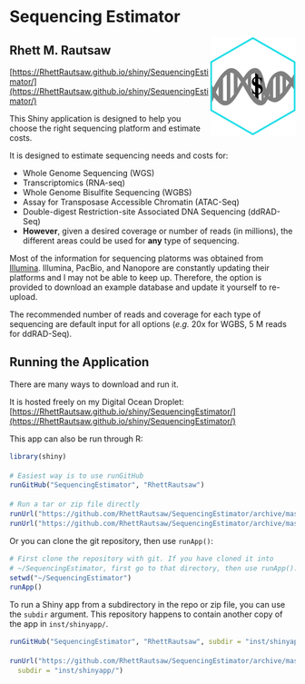 # Sequencing Estimator
<img align="right" src="www/SequencingEstimator.png" width=150>

## Rhett M. Rautsaw

[https://RhettRautsaw.github.io/shiny/SequencingEstimator/](https://RhettRautsaw.github.io/shiny/SequencingEstimator/)

This Shiny application is designed to help you choose the right sequencing platform and estimate costs.

It is designed to estimate sequencing needs and costs for:

- Whole Genome Sequencing (WGS)
- Transcriptomics (RNA-seq)
- Whole Genome Bisulfite Sequencing (WGBS)
- Assay for Transposase Accessible Chromatin (ATAC-Seq)
- Double-digest Restriction-site Associated DNA Sequencing (ddRAD-Seq)
- **However**, given a desired coverage or number of reads (in millions), the different areas could be used for **any** type of sequencing.

Most of the information for sequencing platorms was obtained from [Illumina](https://www.illumina.com/systems/sequencing-platforms.html). Illumina, PacBio, and Nanopore are constantly updating their platforms and I may not be able to keep up. Therefore, the option is provided to download an example database and update it yourself to re-upload.

The recommended number of reads and coverage for each type of sequencing are default input for all options (*e.g.* 20x for WGBS, 5 M reads for ddRAD-Seq). 

## Running the Application

There are many ways to download and run it. 

It is hosted freely on my Digital Ocean Droplet: 
[https://RhettRautsaw.github.io/shiny/SequencingEstimator/](https://RhettRautsaw.github.io/shiny/SequencingEstimator/)

This app can also be run through R:

```R
library(shiny)

# Easiest way is to use runGitHub
runGitHub("SequencingEstimator", "RhettRautsaw")

# Run a tar or zip file directly
runUrl("https://github.com/RhettRautsaw/SequencingEstimator/archive/master.tar.gz")
runUrl("https://github.com/RhettRautsaw/SequencingEstimator/archive/master.zip")
```

Or you can clone the git repository, then use `runApp()`:

```R
# First clone the repository with git. If you have cloned it into
# ~/SequencingEstimator, first go to that directory, then use runApp().
setwd("~/SequencingEstimator")
runApp()
```


To run a Shiny app from a subdirectory in the repo or zip file, you can use the `subdir` argument. This repository happens to contain another copy of the app in `inst/shinyapp/`.

```R
runGitHub("SequencingEstimator", "RhettRautsaw", subdir = "inst/shinyapp/")

runUrl("https://github.com/RhettRautsaw/SequencingEstimator/archive/master.tar.gz",
  subdir = "inst/shinyapp/")
```
